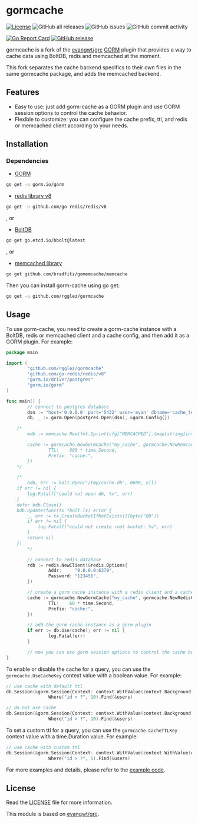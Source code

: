 # gormcache

[![License](https://img.shields.io/badge/License-Apache_2.0-blue.svg)](https://opensource.org/licenses/Apache-2.0)
![GitHub all releases](https://img.shields.io/github/downloads/rgglez/gormcache/total)
![GitHub issues](https://img.shields.io/github/issues/rgglez/gormcache)
![GitHub commit activity](https://img.shields.io/github/commit-activity/y/rgglez/gormcache)

[![Go Report Card](https://goreportcard.com/badge/github.com/rgglez/gormcache)](https://goreportcard.com/report/github.com/rgglez/gormcache)
[![GitHub release](https://img.shields.io/github/release/rgglez/gormcache.svg)](https://github.com/rgglez/gormcache/releases/)


gormcache is a fork of the [evangwt/grc](https://github.com/evangwt/grc) [GORM](https://gorm.io/index.html) plugin that provides a way to cache data using BoltDB, redis and memcached at the moment.

This fork separates the cache backend specifics to their own files in the same gormcache package, and adds the memcached backend.

## Features

- Easy to use: just add gorm-cache as a GORM plugin and use GORM session options to control the cache behavior.
- Flexible to customize: you can configure the cache prefix, ttl, and redis or memcached client according to your needs.

## Installation

### Dependencies

* [GORM](https://gorm.io/index.html)

```bash
go get -u gorm.io/gorm
```

* [redis library v8](https://github.com/redis/go-redis)

```bash
go get -u github.com/go-redis/redis/v8
```

, or

* [BoltDB](https://github.com/etcd-io/bbolt)

 ```bash
 go get go.etcd.io/bbolt@latest
 ```

, or

* [memcached library](https://github.com/bradfitz/gomemcache)

```bash
go get github.com/bradfitz/gomemcache/memcache
```

Then you can install gorm-cache using go get:

```bash
go get -u github.com/rgglez/gormcache
```

## Usage

To use gorm-cache, you need to create a gorm-cache instance with a BoltDB, redis or memcached client and a cache config, and then add it as a GORM plugin. For example:

```go
package main

import (
        "github.com/rgglez/gormcache"
        "github.com/go-redis/redis/v8"
        "gorm.io/driver/postgres"
        "gorm.io/gorm"
)

func main() {
        // connect to postgres database
        dsn := "host='0.0.0.0' port='5432' user='evan' dbname='cache_test' password='' sslmode=disable TimeZone=Asia/Shanghai"
        db, _ := gorm.Open(postgres.Open(dsn), &gorm.Config{})

	/*
        mdb := memcache.New(fmt.Sprint(cfg["MEMCACHED"].(map[string]interface{})["ENDPOINT"]))

        cache := gormcache.NewGormCache("my_cache", gormcache.NewMemcacheClient(mdb), gormcache.CacheConfig{
                TTL:    600 * time.Second,
                Prefix: "cache:",
        })
	*/

	/*
        bdb, err := bolt.Open("/tmp/cache.db", 0600, nil)
	if err != nil {
		log.Fatalf("could not open db, %v", err)
	}
	defer bdb.Close()
	bdb.Update(func(tx *bolt.Tx) error {
		_, err := tx.CreateBucketIfNotExists([]byte("DB"))
		if err != nil {
			log.Fatalf("could not create root bucket: %v", err)
		}
		return nil
	})
        */

        // connect to redis database
        rdb := redis.NewClient(&redis.Options{
                Addr:     "0.0.0.0:6379",
                Password: "123456",
        })

        // create a gorm cache instance with a redis client and a cache config
        cache := gormcache.NewGormCache("my_cache", gormcache.NewRedisClient(rdb), gormcache.CacheConfig{
                TTL:    60 * time.Second,
                Prefix: "cache:",
        })

        // add the gorm cache instance as a gorm plugin
        if err := db.Use(cache); err != nil {
                log.Fatal(err)
        }

        // now you can use gorm session options to control the cache behavior
}
```

To enable or disable the cache for a query, you can use the `gormcache.UseCacheKey` context value with a boolean value. For example:

```go
// use cache with default ttl
db.Session(&gorm.Session{Context: context.WithValue(context.Background(), gormcache.UseCacheKey, true)}).
                Where("id > ?", 10).Find(&users)

// do not use cache
db.Session(&gorm.Session{Context: context.WithValue(context.Background(), gormcache.UseCacheKey, false)}).
                Where("id > ?", 10).Find(&users)
```

To set a custom ttl for a query, you can use the `gormcache.CacheTTLKey` context value with a time.Duration value. For example:

```go
// use cache with custom ttl
db.Session(&gorm.Session{Context: context.WithValue(context.WithValue(context.Background(), gormcache.UseCacheKey, true), gormcache.CacheTTLKey, 10*time.Second)}).
                Where("id > ?", 5).Find(&users)
```

For more examples and details, please refer to the [example code](https://github.com/rgglez/gormcache/tree/main/example).

## License

Read the [LICENSE](https://github.com/rgglez/gormcache/blob/main/LICENSE) file for more information.

This module is based on [evangwt/grc](https://github.com/evangwt/grc).
